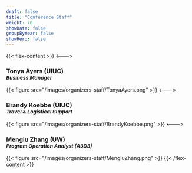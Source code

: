 ```yaml
---
draft: false
title: "Conference Staff"
weight: 70
showDate: false
groupByYear: false
showHero: false
---
```


{{< flex-content >}}
<--->
<h3>Tonya Ayers (UIUC)<br><small><i>Business Manager</i></small></h3>
{{< figure src="/images/organizers-staff/TonyaAyers.png" >}}
<--->
<h3>Brandy Koebbe (UIUC)<br><small><i>Travel & Logistical Support</i></small></h3>
{{< figure src="/images/organizers-staff/BrandyKoebbe.png" >}}
<--->
<h3>Menglu Zhang (UW)<br><small><i>Program Operation Analyst (A3D3)</i></small></h3>
{{< figure src="/images/organizers-staff/MengluZhang.png" >}}
{{< /flex-content >}}